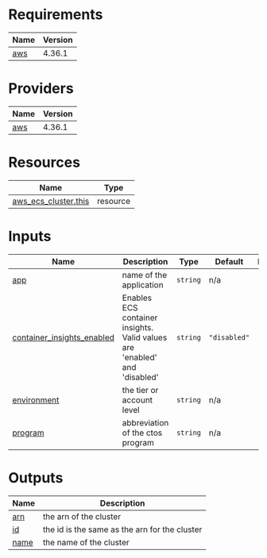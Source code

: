 <!-- BEGIN_TF_DOCS -->
# Requirements

| Name | Version |
|------|---------|
| <a name="requirement_aws"></a> [aws](#requirement\_aws) | 4.36.1 |

# Providers

| Name | Version |
|------|---------|
| <a name="provider_aws"></a> [aws](#provider\_aws) | 4.36.1 |

# Resources

| Name | Type |
|------|------|
| [aws_ecs_cluster.this](https://registry.terraform.io/providers/hashicorp/aws/4.36.1/docs/resources/ecs_cluster) | resource |

# Inputs

| Name | Description | Type | Default | Required |
|------|-------------|------|---------|:--------:|
| <a name="input_app"></a> [app](#input\_app) | name of the application | `string` | n/a | yes |
| <a name="input_container_insights_enabled"></a> [container\_insights\_enabled](#input\_container\_insights\_enabled) | Enables ECS container insights. Valid values are 'enabled' and 'disabled' | `string` | `"disabled"` | no |
| <a name="input_environment"></a> [environment](#input\_environment) | the tier or account level | `string` | n/a | yes |
| <a name="input_program"></a> [program](#input\_program) | abbreviation of the ctos program | `string` | n/a | yes |

# Outputs

| Name | Description |
|------|-------------|
| <a name="output_arn"></a> [arn](#output\_arn) | the arn of the cluster |
| <a name="output_id"></a> [id](#output\_id) | the id is the same as the arn for the cluster |
| <a name="output_name"></a> [name](#output\_name) | the name of the cluster |
<!-- END_TF_DOCS -->